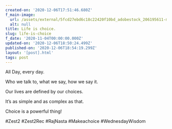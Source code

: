 ```yaml
---
created-on: '2020-12-06T17:51:46.680Z'
f_main-image:
  url: /assets/external/5fcd27ebd6c18c22420f10bd_adobestock_206195611-min.jpeg
  alt: null
title: Life is choice.
slug: life-is-choice
f_date: '2020-11-04T00:00:00.000Z'
updated-on: '2020-12-06T18:50:24.499Z'
published-on: '2020-12-06T18:54:19.299Z'
layout: '[post].html'
tags: post
---
```


All Day, every day.

Who we talk to, what we say, how we say it.

Our lives are defined by our choices.

It’s as simple and as complex as that.

Choice is a powerful thing!

#Zest2 #Zest2Rec #RajNasta #Makeachoice #WednesdayWisdom
